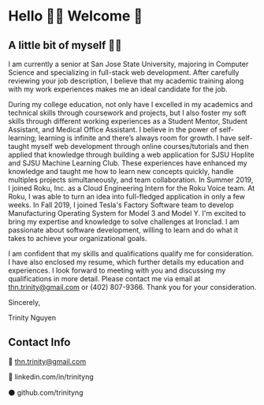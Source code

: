 # Hello ✌🏻 Welcome 🥳  

## A little bit of myself 👩🏻

I am currently a senior at San Jose State University, majoring in Computer Science and specializing in full-stack web development. After carefully reviewing your job description, I believe that my academic training along with my work experiences makes me an ideal candidate for the job.
 
During my college education, not only have I excelled in my academics and technical skills through coursework and projects, but I also foster my soft skills through different working experiences as a Student Mentor, Student Assistant, and Medical Office Assistant. I believe in the power of self-learning; learning is infinite and there’s always room for growth. I have self-taught myself web development through online courses/tutorials and then applied that knowledge through building a web application for SJSU Hoplite and SJSU Machine Learning Club. These experiences have enhanced my knowledge and taught me how to learn new concepts quickly, handle multiples projects simultaneously, and team collaboration. In Summer 2019, I joined Roku, Inc. as a Cloud Engineering Intern for the Roku Voice team. At Roku, I was able to turn an idea into full-fledged application in only a few weeks. In Fall 2019, I joined Tesla's Factory Software team to develop Manufacturing Operating System for Model 3 and Model Y. I'm excited to bring my expertise and knowledge to solve challenges at Ironclad. I am passionate about software development, willing to learn and do what it takes to achieve your organizational goals.

I am confident that my skills and qualifications qualify me for consideration. I have also enclosed my resume, which further details my education and experiences. I look forward to meeting with you and discussing my qualifications in more detail. Please contact me via email at thn.trinity@gmail.com or (402) 807-9366.
Thank you for your consideration.

Sincerely,

Trinity Nguyen

## Contact Info
🔴 thn.trinity@gmail.com

🔵 linkedin.com/in/trinityng

⚫️ github.com/trinityng 


